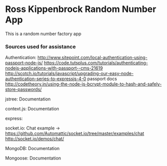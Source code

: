 # Ross Kippenbrock Random Number App #

This is a random number factory app


### Sources used for assistance ###
Authentication:
	http://www.sitepoint.com/local-authentication-using-passport-node-js/
	https://code.tutsplus.com/tutorials/authenticating-nodejs-applications-with-passport--cms-21619
	http://scotch.io/tutorials/javascript/upgrading-our-easy-node-authentication-series-to-expressjs-4-0
	passport docs
	http://codetheory.in/using-the-node-js-bcrypt-module-to-hash-and-safely-store-passwords/

jstree:
	Documentation

context.js:
	Documentation

express:


socket.io:
	Chat example -> https://github.com/Automattic/socket.io/tree/master/examples/chat
		http://socket.io/demos/chat/

MongoDB:
    Documentation

Mongoose:
    Documentation